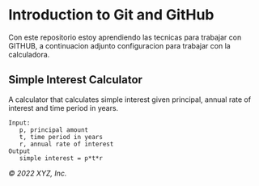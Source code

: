 # Introduction to Git and GitHub
Con este repositorio estoy aprendiendo las tecnicas para trabajar con GITHUB, a continuacion adjunto configuracion para trabajar con la calculadora.

## Simple Interest Calculator

A calculator that calculates simple interest given principal, annual rate of interest and time period in years.

```
Input:
   p, principal amount
   t, time period in years
   r, annual rate of interest
Output
   simple interest = p*t*r
```

_© 2022 XYZ, Inc._
